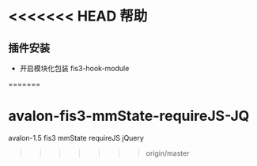 <<<<<<< HEAD
帮助
===================

## 插件安装

* 开启模块化包装 fis3-hook-module


=======
# avalon-fis3-mmState-requireJS-JQ
avalon-1.5 fis3 mmState requireJS jQuery
>>>>>>> origin/master
